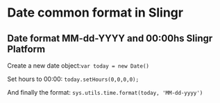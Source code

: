 # Date common format in Slingr

## Date format MM-dd-YYYY and 00:00hs Slingr Platform

Create a new date object:`var today = new Date()`

Set hours to 00:00: `today.setHours(0,0,0,0);`

And finally the format: `sys.utils.time.format(today, 'MM-dd-yyyy')`